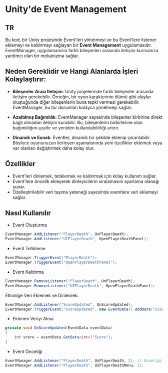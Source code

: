 # Unity'de Event Management

## TR

Bu kod, bir Unity projesinde Event'leri yönetmeyi ve bu Event'lere listener eklemeyi ve kaldırmayı sağlayan bir **Event Management** uygulamasıdır. EventManager, uygulamanızın farklı bileşenleri arasında iletişim kurmanıza yardımcı olan bir mekanizma sağlar.

## Neden Gereklidir ve Hangi Alanlarda İşleri Kolaylaştırır:

- **Bileşenler Arası İletişim**: Unity projelerinde farklı bileşenler arasında iletişim gerekebilir. Örneğin, bir oyun karakterinin ölümü gibi olaylar oluştuğunda diğer bileşenlerin buna tepki vermesi gerekebilir. EventManager, bu tür durumları kolayca yönetmeyi sağlar.

- **Azaltılmış Bağımlılık**: EventManager sayesinde bileşenler birbirine direkt bağlı olmadan iletişim kurabilir. Bu, bileşenlerin birbirlerine olan bağımlılığını azaltır ve yeniden kullanılabilirliği artırır.

- **Dinamik ve Esnek**: Eventler, dinamik bir şekilde eklenip çıkarılabilir. Böylece oyununuzun ilerleyen aşamalarında yeni özellikler eklemek veya var olanları değiştirmek daha kolay olur.

## Özellikler

- Event'leri dinlemek, tetiklemek ve kaldırmak için kolay kullanım sağlar.
- Event'lere öncelik ekleyerek dinleyicilerin sıralamasını ayarlama olanağı sunar.
- Özelleştirilebilir veri taşıma yeteneği sayesinde eventlere veri eklemeyi sağlar.

## Nasıl Kullanılır

- Event Oluşturma
```csharp
EventManager.AddListener("PlayerDeath", OnPlayerDeath);
EventManager.AddListener("UIPlayerDeath", OpenPlayerDeathPanel);
```
- Event Tetikleme
```csharp
EventManager.TriggerEvent("PlayerDeath");
EventManager.TriggerEvent("OpenPlayerDeathPanel");
```

- Event Kaldırma
```csharp
EventManager.RemoveListener("PlayerDeath", OnPlayerDeath);
EventManager.RemoveListener("UIPlayerDeath", OpenPlayerDeathPanel);
```

Etkinliğe Veri Eklemek ve Dinlemek:
```csharp
EventManager.AddListener("ScoreUpdated", OnScoreUpdated);
EventManager.TriggerEvent("ScoreUpdated", new EventData().AddData("Score", 100));
```

- Eklenen Veriyi Alma
```csharp
private void OnScoreUpdated(EventData eventData)
{
    int score = eventData.GetData<int>("Score");
}
```

- Event Önceliği
```csharp
EventManager.AddListener("PlayerDeath", OnPlayerDeath, 2); // Önceliği daha büyük olan eventler önce çalışır.
EventManager.AddListener("PlayerDeath", UIPlayerDeathMenu, 1);
```
